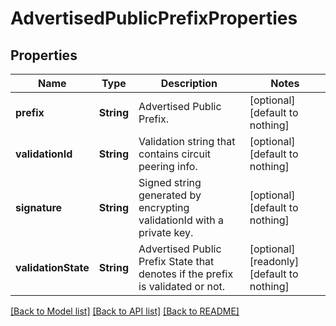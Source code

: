 # AdvertisedPublicPrefixProperties


## Properties
Name | Type | Description | Notes
------------ | ------------- | ------------- | -------------
**prefix** | **String** | Advertised Public Prefix. | [optional] [default to nothing]
**validationId** | **String** | Validation string that contains circuit peering info. | [optional] [default to nothing]
**signature** | **String** | Signed string generated by encrypting validationId with a private key. | [optional] [default to nothing]
**validationState** | **String** | Advertised Public Prefix State that denotes if the prefix is validated or not. | [optional] [readonly] [default to nothing]


[[Back to Model list]](../README.md#models) [[Back to API list]](../README.md#api-endpoints) [[Back to README]](../README.md)


